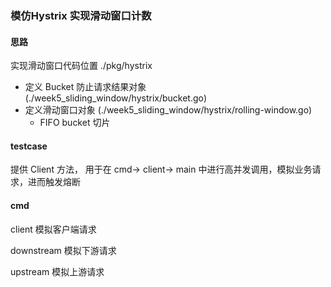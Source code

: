 ### 模仿Hystrix 实现滑动窗口计数



#### 思路

实现滑动窗口代码位置 ./pkg/hystrix

- 定义 Bucket 防止请求结果对象(./week5_sliding_window/hystrix/bucket.go)
- 定义滑动窗口对象 (./week5_sliding_window/hystrix/rolling-window.go)
  - FIFO bucket 切片

#### testcase 

提供 Client 方法， 用于在 cmd-> client-> main 中进行高并发调用，模拟业务请求，进而触发熔断

#### cmd 

client 模拟客户端请求

downstream 模拟下游请求

upstream 模拟上游请求